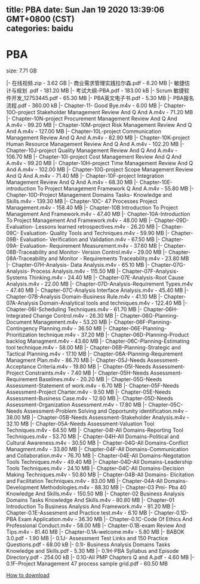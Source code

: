 
title: PBA
date: Sun Jan 19 2020 13:39:06 GMT+0800 (CST)    
categories: baidu
---

# PBA
size: 7.71 GB
 
 
|- 在线视频.zip - 3.62 GB
|- 商业需求管理实践拉尔森.pdf - 6.20 MB
|- 敏捷估计与规划 .pdf - 181.20 MB
|- 考试大纲-PBA.pdf - 183.00 kB
|- Scrum 敏捷软件开发_12753445.pdf - 65.30 MB
|- PBA英文电子书.pdf - 5.30 MB
|- PBA报名流程.pdf - 360.00 kB
|- Chapter-11- Good Bye.m4v - 6.00 MB
|- Chapter-10O-project Stakeholder Management Review And Q And A.m4v - 71.20 MB
|- Chapter-10N-project Procurement Management Review And Q And A.m4v - 99.20 MB
|- Chapter-10M-project Risk Management Review And Q And A.m4v - 127.00 MB
|- Chapter-10L-project Communication Management Review And Q And A.m4v - 82.90 MB
|- Chapter-10K-project Human Resource Management Review And Q And A.m4v - 102.20 MB
|- Chapter-10J-project Quality Management Review And Q And A.m4v - 106.70 MB
|- Chapter-10I-project Cost Management Review And Q And A.m4v - 99.20 MB
|- Chapter-10H-project Time Management Review And Q And A.m4v - 102.00 MB
|- Chapter-10G-project Scope Management Review And Q And A.m4v - 71.40 MB
|- Chapter-10F-project Integration Management Review And Q And A.m4v - 68.30 MB
|- Chapter-10E-introduction To Project Management Framework Q And A.m4v - 55.80 MB
|- Chapter-10D-Project Management Domains Tasks- Knowledge and Skills.m4v - 139.30 MB
|- Chapter-10C- 47 Processes Project Management.m4v - 158.40 MB
|- Chapter-10B Introduction To  Project Management And Framework.m4v - 47.40 MB
|- Chapter-10A-Introduction To  Project Management And Framework.m4v - 48.00 MB
|- Chapter-09D- Evaluation- Lessons learned retrospectives.m4v - 26.20 MB
|- Chapter-09C- Evaluation- Quality Tools and Techniques.m4v - 59.90 MB
|- Chapter-09B- Evaluation- Verification and Validation.m4v - 67.50 MB
|- Chapter-09A- Evaluation- Requirement Measurement.m4v - 37.60 MB
|- Chapter-08B-Traceability and Monitor- Version Control.m4v - 29.00 MB
|- Chapter-08A-Traceability and Monitor - Requirements Traceability.m4v - 23.80 MB
|- Chapter-07H-Analysis- Data Analysis.m4v - 65.10 MB
|- Chapter-07G-Analysis- Process Analysis.m4v - 115.50 MB
|- Chapter-07F-Analysis- Systems Thinking.m4v - 24.40 MB
|- Chapter-07E-Analysis-Root Cause Analysis.m4v - 22.00 MB
|- Chapter-07D-Analysis-Requirement Types.m4v - 47.40 MB
|- Chapter-07C-Analysis Interface Analysis.m4v - 45.40 MB
|- Chapter-07B-Analysis Domain-Business Rule.m4v - 41.10 MB
|- Chapter-07A-Analysis Domain-Analytical tools and techniques.m4v - 122.40 MB
|- Chapter-06I-Scheduling Techniques.m4v - 61.70 MB
|- Chapter-06H-Integrated Change Control.m4v - 26.30 MB
|- Chapter-06G-Planning-Document Management.m4v - 53.20 MB
|- Chapter-06F-Planning-Contingency Planning.m4v - 36.50 MB
|- Chapter-06E-Planning-Prioritization technique.m4v - 37.20 MB
|- Chapter-06D-Planning-Product backlog Managment.m4v - 43.60 MB
|- Chapter-06C-Planning-Estimating tool technique.m4v - 58.00 MB
|- Chapter-06B-Planning-Strategic and Tactical Planning.m4v - 17.10 MB
|- Chapter-06A-Planning-Requirement Managment Plan.m4v - 86.70 MB
|- Chapter-05J-Needs Assessment-Acceptance Criteria.m4v - 19.80 MB
|- Chapter-05I-Needs Assessment-Project Constraints.m4v - 7.40 MB
|- Chapter-05H-Needs Assessment-Requirement Baselines.m4v - 20.20 MB
|- Chapter-05G-Needs Assessment-Statement of work.m4v - 6.70 MB
|- Chapter-05F-Needs Assessment-Project Charter.m4v - 9.50 MB
|- Chapter-05E-Needs Assessment-Business Case.m4v - 12.60 MB
|- Chapter-05D-Needs Assessment-Organization Assessment.m4v - 17.80 MB
|- Chapter-05C-Needs Assessment-Problem Solving and Opportunity identification.m4v - 38.00 MB
|- Chapter-05B-Needs Assessment-Stakeholder Analysis.m4v - 32.10 MB
|- Chapter-05A-Needs Assessment-Valuation Tool Techniques.m4v - 64.50 MB
|- Chapter-04I-All Domains-Reporting Tool Techniques.m4v - 53.70 MB
|- Chapter-04H-All Domains-Political and Cultural Awareness.m4v - 30.50 MB
|- Chapter-04G-All Domains-Conflict Managment.m4v - 33.80 MB
|- Chapter-04F-All Domains-Communication and Collaboration.m4v - 76.70 MB
|- Chapter-04E-All Domains-Negotation Tools Techniques.m4v - 49.40 MB
|- Chapter-04D-All Domains-Leadership Tools Techniques.m4v - 24.10 MB
|- Chapter-04C-All Domains-Decision Making Techniques.m4v - 50.80 MB
|- Chapter-04B-All Domains- Elicitation and Facilitation Techniques.m4v - 83.00 MB
|- Chapter-04A-All Domains-Development Methodologies.m4v - 88.30 MB
|- Chapter-03 Pmi- Pba 40 Knowledge And Skills.m4v - 150.50 MB
|- Chapter-02 Business Analysis Domains Tasks Knowledge And Skills.m4v - 80.80 MB
|- Chapter-01 Introduction To Business Analysis And Framework.m4v - 91.20 MB
|- Chapter-0.1E-Assesment and Practice test.m4v - 6.10 MB
|- Chapter-0.1D-PBA Exam Application.m4v - 36.30 MB
|- Chapter-0.1C-Code Of Ethics And Professional Conduct.m4v - 58.00 MB
|- Chapter-0.1B-exam Review And Tips.m4v - 81.40 MB
|- Chapter-0.1A-welcome.m4v - 5.80 MB
|- BABOK 3.0.pdf - 1.90 MB
|- 0.1J- Assessment Test Links and 150 Practice Questions.pdf - 68.00 kB
|- 0.1I- Business Analysis Domains Tasks Knowledge and Skills.pdf - 5.30 MB
|- 0.1H-PBA Syllabus and Episode Directory.pdf - 254.00 kB
|- 0.1G-All PMP Chapters Q and A.pdf - 4.60 MB
|- 0.1F-Project Management  47 process sample grid.pdf - 60.50 MB

[How to download](https://bpcam.bemobtrk.com/go/2ceec3aa-1ca2-46d6-b9ff-aaa5c184517c?jno=471)